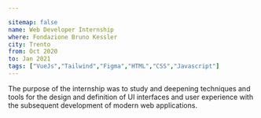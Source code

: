 ```yaml
---

sitemap: false
name: Web Developer Internship
where: Fondazione Bruno Kessler
city: Trento
from: Oct 2020
to: Jan 2021
tags: ["VueJs","Tailwind","Figma","HTML","CSS","Javascript"]
---
```


The purpose of the internship was to study and deepening techniques and tools for the design and definition of UI interfaces and user experience with the subsequent development of modern web applications.